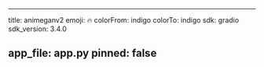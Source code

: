 
---
title: animeganv2 
emoji: 🔥
colorFrom: indigo
colorTo: indigo
sdk: gradio
sdk_version: 3.4.0

app_file: app.py
pinned: false
---
